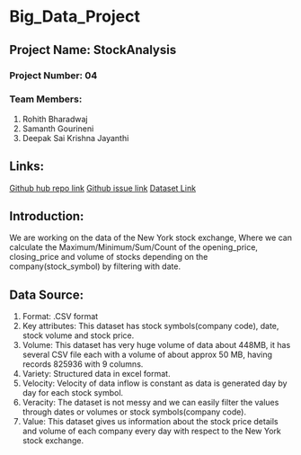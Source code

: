 # Big_Data_Project

## Project Name: StockAnalysis

### Project Number: 04
### Team Members:
1. Rohith Bharadwaj
1. Samanth Gourineni
1. Deepak Sai Krishna Jayanthi

## Links:
[Github hub repo link](https://github.com/rohithbharadwaj/Big_Data_Project)
[Github issue link](https://github.com/rohithbharadwaj/Big_Data_Project/issues/1)
[Dataset Link](https://www.kaggle.com/cuicuifeng/new-york-stock-exchange-daily-price)

## Introduction: 
We are working on the data of the New York stock exchange, Where we can calculate the Maximum/Minimum/Sum/Count of the opening_price, closing_price and volume of stocks depending on the company(stock_symbol) by filtering with date.

## Data Source:
1. Format: .CSV format
1. Key attributes: This dataset has  stock symbols(company code), date, stock volume and stock price.
1. Volume: This dataset has very huge volume of data about 448MB, it has several CSV file each with a volume of about approx 50 MB, having records 825936 with 9 columns.
1. Variety: Structured data in excel format.
1. Velocity: Velocity of data inflow is constant as data is generated day by day for each stock symbol.
1. Veracity: The dataset is not messy and we can easily filter the values through dates or volumes or stock symbols(company code).
1. Value: This dataset gives us information about the stock price details and volume of each company every day with respect to the New York stock exchange.

